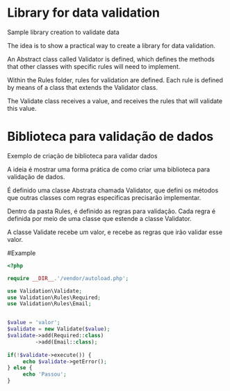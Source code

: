 # Library for data validation

Sample library creation to validate data

The idea is to show a practical way to create a library for data validation.

An Abstract class called Validator is defined, which defines the methods that other classes with specific rules will need to implement.

Within the Rules folder, rules for validation are defined. Each rule is defined by means of a class that extends the Validator class.

The Validate class receives a value, and receives the rules that will validate this value.


# Biblioteca para validação de dados

Exemplo de criação de biblioteca para validar dados

A ideia é mostrar uma forma prática de como criar uma biblioteca para validação de dados.

É definido uma classe Abstrata chamada Validator, que defini os métodos que outras classes com regras especificas precisarão implementar.

Dentro da pasta Rules, é definido as regras para validação. Cada regra é definida por meio de uma classe que estende a classe Validator.

A classe Validate recebe um valor, e recebe as regras que irão validar esse valor.

#Example

```php
<?php 

require __DIR__.'/vendor/autoload.php';

use Validation\Validate;
use Validation\Rules\Required;
use Validation\Rules\Email;


$value = 'valor';
$validate = new Validate($value);
$validate->add(Required::class)
         ->add(Email::class);
    
if(!$validate->execute()) {
     echo $validate->getError();
} else {
     echo 'Passou';
}











